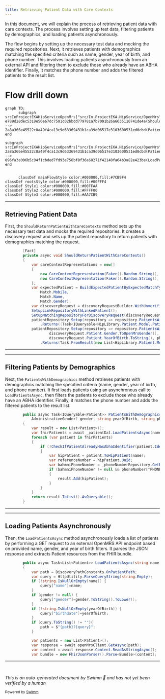 ```yaml
---
title: Retrieving Patient Data with Care Contexts
---
```

In this document, we will explain the process of retrieving patient data with care contexts. The process involves setting up test data, filtering patients by demographics, and loading patients asynchronously.

The flow begins by setting up the necessary test data and mocking the required repositories. Next, it retrieves patients with demographics matching the specified criteria such as name, gender, year of birth, and phone number. This involves loading patients asynchronously from an external API and filtering them to exclude those who already have an ABHA identifier. Finally, it matches the phone number and adds the filtered patients to the result list.

# Flow drill down

```mermaid
graph TD;
      subgraph srcInProjectEKAHipServiceOpenMrs["src/In.ProjectEKA.HipService/OpenMrs"]
e789d28dec5319e50e67dc7501c02bbdd779781a7b7091b26a6635110741de4a(ShouldReturnPatientWithCareContexts) --> 2a8a366e45522c8a49f4ca13c9d63369431b1ca39d06517e3103600531ed0cbd(PatientsWithDemographics)
end

subgraph srcInProjectEKAHipServiceOpenMrs["src/In.ProjectEKA.HipService/OpenMrs"]
2a8a366e45522c8a49f4ca13c9d63369431b1ca39d06517e3103600531ed0cbd(PatientsWithDemographics) --> 896fa3e096b5c04f1cbded7fd93e758bf8f36a68271f42140fa64b3a82e423be(LoadPatientsAsync)
end


      classDef mainFlowStyle color:#000000,fill:#7CB9F4
classDef rootsStyle color:#000000,fill:#00FFF4
classDef Style1 color:#000000,fill:#00FFAA
classDef Style2 color:#000000,fill:#FFFF00
classDef Style3 color:#000000,fill:#AA7CB9
```

<SwmSnippet path="/test/In.ProjectEKA.HipServiceTest/Discovery/PatientDiscoveryTest.cs" line="355">

---

## Retrieving Patient Data

First, the <SwmToken path="test/In.ProjectEKA.HipServiceTest/Discovery/PatientDiscoveryTest.cs" pos="356:7:7" line-data="        private async void ShouldReturnPatientWithCareContexts()">`ShouldReturnPatientWithCareContexts`</SwmToken> method sets up the necessary test data and mocks the required repositories. It creates a discovery request and sets up the patient repository to return patients with demographics matching the request.

```c#
        [Fact]
        private async void ShouldReturnPatientWithCareContexts()
        {
            var careContextRepresentations = new[]
            {
                new CareContextRepresentation(Faker().Random.String(), Faker().Random.String()),
                new CareContextRepresentation(Faker().Random.String(), Faker().Random.String())
            };
            var expectedPatient = BuildExpectedPatientByExpectedMatchTypes(careContextRepresentations.ToList(),
                Match.Mobile,
                Match.Name,
                Match.Gender);
            var discoveryRequest = discoveryRequestBuilder.WithUnverifiedIdentifiers(null).Build();
            SetupLinkRepositoryWithLinkedPatient();
            SetupMatchingRepositoryForDiscoveryRequest(discoveryRequest);
            patientRepository.Setup(repository => repository.PatientsWithVerifiedId(null))
                .Returns((Task<IQueryable<HipLibrary.Patient.Model.Patient>>) null);
            patientRepository.Setup(repository => repository.PatientsWithDemographics(discoveryRequest.Patient.Name,
                    discoveryRequest.Patient.Gender.ToOpenMrsGender(),
                    discoveryRequest.Patient.YearOfBirth.ToString(), phoneNumber))
                .Returns(Task.FromResult(new List<HipLibrary.Patient.Model.Patient>
```

---

</SwmSnippet>

<SwmSnippet path="/src/In.ProjectEKA.HipService/OpenMrs/OpenMrsPatientRepository.cs" line="51">

---

## Filtering Patients by Demographics

Next, the <SwmToken path="src/In.ProjectEKA.HipService/OpenMrs/OpenMrsPatientRepository.cs" pos="51:12:12" line-data="        public async Task&lt;IQueryable&lt;Patient&gt;&gt; PatientsWithDemographics(string name,">`PatientsWithDemographics`</SwmToken> method retrieves patients with demographics matching the specified criteria (name, gender, year of birth, and phone number). It first loads patients using an asynchronous call to <SwmToken path="src/In.ProjectEKA.HipService/OpenMrs/OpenMrsPatientRepository.cs" pos="55:11:11" line-data="            var fhirPatients = await _patientDal.LoadPatientsAsync(name, gender, yearOfBirth);">`LoadPatientsAsync`</SwmToken>, then filters the patients to exclude those who already have an ABHA identifier. Finally, it matches the phone number and adds the filtered patients to the result list.

```c#
        public async Task<IQueryable<Patient>> PatientsWithDemographics(string name,
            AdministrativeGender? gender, string yearOfBirth, string phoneNumber)
        {
            var result = new List<Patient>();
            var fhirPatients = await _patientDal.LoadPatientsAsync(name, gender, yearOfBirth);
            foreach (var patient in fhirPatients)
            {
                if (!CheckIfPatientAlreadyHasAbhaIdentifier(patient.Identifier))
                {
                    var hipPatient = patient.ToHipPatient(name);
                    var referenceNumber = hipPatient.Uuid;
                    var bahmniPhoneNumber = _phoneNumberRepository.GetPhoneNumber(referenceNumber).Result;
                    if (bahmniPhoneNumber != null && phoneNumber[^PHONE_NUMBER_LENGTH..].Equals(bahmniPhoneNumber[^PHONE_NUMBER_LENGTH..]))
                    {
                        result.Add(hipPatient);
                    }
                }
            }
            return result.ToList().AsQueryable();
        }
```

---

</SwmSnippet>

<SwmSnippet path="/src/In.ProjectEKA.HipService/OpenMrs/FhirDiscoveryDataSource.cs" line="42">

---

## Loading Patients Asynchronously

Then, the <SwmToken path="src/In.ProjectEKA.HipService/OpenMrs/FhirDiscoveryDataSource.cs" pos="42:12:12" line-data="        public async Task&lt;List&lt;Patient&gt;&gt; LoadPatientsAsync(string name, AdministrativeGender? gender, string yearOfBirth)">`LoadPatientsAsync`</SwmToken> method asynchronously loads a list of patients by performing a GET request to an external OpenMRS API endpoint based on provided name, gender, and year of birth filters. It parses the JSON response and extracts Patient resources from the FHIR bundle.

```c#
        public async Task<List<Patient>> LoadPatientsAsync(string name, AdministrativeGender? gender, string yearOfBirth)
        {
            var path = DiscoveryPathConstants.OnPatientPath;
            var query = HttpUtility.ParseQueryString(string.Empty);
            if (!string.IsNullOrEmpty(name)) {
                query["name"]=name;
            }
            if (gender != null) {
                query["gender"]=gender.ToString().ToLower();
            }
            if (!string.IsNullOrEmpty(yearOfBirth)) {
                query["birthdate"]=yearOfBirth;
            }
            if (query.ToString() != ""){
                path = $"{path}?{query}";
            }

            var patients = new List<Patient>();
            var response = await openMrsClient.GetAsync(path);
            var content = await response.Content.ReadAsStringAsync();
            var bundle = new FhirJsonParser().Parse<Bundle>(content);
```

---

</SwmSnippet>

&nbsp;

*This is an auto-generated document by Swimm 🌊 and has not yet been verified by a human*

<SwmMeta version="3.0.0" repo-id="Z2l0aHViJTNBJTNBaGlwLXNlcnZpY2UlM0ElM0FTd2ltbS1EZW1v" repo-name="hip-service"><sup>Powered by [Swimm](/)</sup></SwmMeta>
